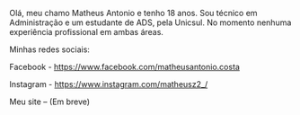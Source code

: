 Olá, meu chamo Matheus Antonio e tenho 18 anos. Sou técnico em Administração e um estudante de ADS, pela Unicsul. No momento nenhuma experiência profissional em ambas áreas.

Minhas redes sociais:

Facebook - https://www.facebook.com/matheusantonio.costa

Instagram - https://www.instagram.com/matheusz2_/

Meu site – (Em breve)
